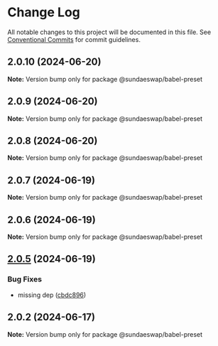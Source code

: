 # Change Log

All notable changes to this project will be documented in this file.
See [Conventional Commits](https://conventionalcommits.org) for commit guidelines.

## 2.0.10 (2024-06-20)

**Note:** Version bump only for package @sundaeswap/babel-preset

## 2.0.9 (2024-06-20)

**Note:** Version bump only for package @sundaeswap/babel-preset

## 2.0.8 (2024-06-20)

**Note:** Version bump only for package @sundaeswap/babel-preset

## 2.0.7 (2024-06-19)

**Note:** Version bump only for package @sundaeswap/babel-preset

## 2.0.6 (2024-06-19)

**Note:** Version bump only for package @sundaeswap/babel-preset

## [2.0.5](https://github.com/sundaeswap-finance/frontend-configurations/compare/@sundaeswap/babel-preset@2.0.2...@sundaeswap/babel-preset@2.0.5) (2024-06-19)

### Bug Fixes

- missing dep ([cbdc896](https://github.com/sundaeswap-finance/frontend-configurations/commit/cbdc8966c43a4c4946d188c96174b37608e34e32))

## 2.0.2 (2024-06-17)

**Note:** Version bump only for package @sundaeswap/babel-preset
